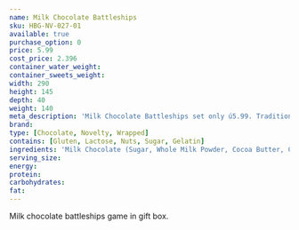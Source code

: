 ```yaml
---
name: Milk Chocolate Battleships
sku: HBG-NV-027-01
available: true
purchase_option: 0
price: 5.99
cost_price: 2.396
container_water_weight: 
container_sweets_weight: 
width: 290
height: 145
depth: 40
weight: 140
meta_description: 'Milk Chocolate Battleships set only ú5.99. Traditional sweets and more at Humbugs Confectionery Store. Specialists in satisfying your sweet tooth!"),"")'
brand: 
type: [Chocolate, Novelty, Wrapped]
contains: [Gluten, Lactose, Nuts, Sugar, Gelatin]
ingredients: 'Milk Chocolate (Sugar, Whole Milk Powder, Cocoa Butter, Cocoa Mass, Emulsifier: Soya, Lecithin; Flavouring: Natural Vanilla), Milk Chocolate Contains: Cocoa Solids 31%, Milk Solids 20%'
serving_size: 
energy: 
protein: 
carbohydrates: 
fat: 
---
```

Milk chocolate battleships game in gift box.